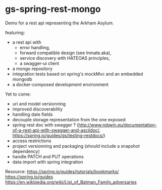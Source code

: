 # gs-spring-rest-mongo


Demo for a rest api representing the Arkham Asylum.

featuring:
* a rest api with
  * error handling,
  * forward compatible design (see Inmate.aka),
  * service discovery with HATEOAS principles,
  * a swagger-ui client
* a mongo repository
* integration tests based on spring's mockMvc and an embedded mongodb
* a docker-composed development environment

Yet to come: 
* uri and model versionning
* improved discoverability
* handling date fields
* decouple storage representation from the one exposed
* spring rest doc with swagger ?
(http://www.robwin.eu/documentation-of-a-rest-api-with-swagger-and-asciidoc/, https://spring.io/guides/gs/testing-restdocs/)
* access restrictions
* project versionning and packaging (should include a snapshot dependency)
* handle PATCH and PUT operations
* data import with spring integration

Resource:
https://spring.io/guides/tutorials/bookmarks/
https://spring.io/guides
https://en.wikipedia.org/wiki/List_of_Batman_Family_adversaries